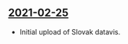 ## [2021-02-25](https://github.com/faktaoklimatu/graphics/blob/e223fbb17e4471bf77f6d82582e374ca0c7c3d55/data-visualization/emissions/world/emission-pathways-paris/sk-emisne-scenare-pariz.ai)

- Initial upload of Slovak datavis.

